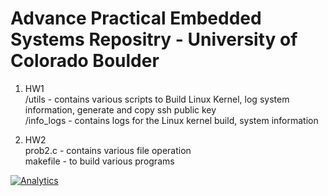 # Advance Practical Embedded Systems Repositry - University of Colorado Boulder #

1. HW1   
  /utils - contains various scripts to Build Linux Kernel, log system information, generate and copy ssh public key   
  /info_logs - contains logs for the Linux kernel build, system information
  
2. HW2  
  prob2.c - contains various file operation      
  makefile - to build various programs  

[![Analytics](https://ga-beacon.appspot.com/UA-115507173-1/ECEN-5013/readme?pixel)](https://github.com/igrigorik/ga-beacon)
